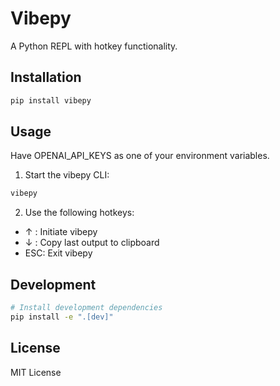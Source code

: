 # Vibepy

A Python REPL with hotkey functionality.

## Installation

```bash
pip install vibepy
```

## Usage

Have OPENAI_API_KEYS as one of your environment variables.  

1. Start the vibepy CLI:
```bash
vibepy
```

2. Use the following hotkeys:
- ↑ : Initiate vibepy
- ↓ : Copy last output to clipboard
- ESC: Exit vibepy

## Development

```bash
# Install development dependencies
pip install -e ".[dev]"
```

## License

MIT License
